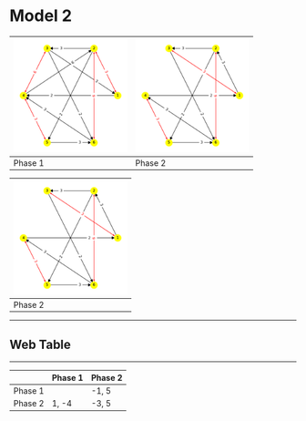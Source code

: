 # Model 2 #

|<img src="./model2_phase_0.png" width="200" height="200"> |<img src="./model2_phase_1.png" width="200" height="200"> |
|---|---|
|Phase 1|Phase 2|

|<img src="./model2_phase_1.png" width="200" height="200"> |
|---|
|Phase 2|

---
## Web Table ##
---
||Phase 1|Phase 2|
|---|---|---|
Phase 1||-1, 5|
Phase 2|1, -4|-3, 5|
